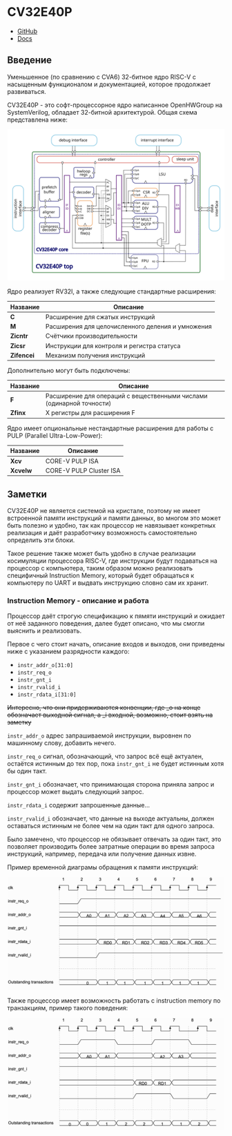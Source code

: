 # CV32E40P

- [GitHub](https://github.com/openhwgroup/cv32e40p)
- [Docs](https://docs.openhwgroup.org/projects/cv32e40p-user-manual/en/latest/)


## Введение

Уменьшенное (по сравнению с CVA6) 32-битное ядро RISC-V с насыщенным
функционалом и документацией, которое продолжает развиваться.

CV32E40P - это софт-процессорное ядро написанное OpenHWGroup на SystemVerilog,
обладает 32-битной архитектурой. Общая схема представлена ниже:

![CV32E40P Block Diagram](./CV32E40P_Block_Diagram.png "Блок-схема CV32E40P")

Ядро реализует RV32I, а также следующие стандартные расширения:

| Название     | Описание                                          |
| ------------ | ------------------------------------------------- |
| **C**        | Расширение для сжатых инструкций                  |
| **M**        | Расширения для целочисленного деления и умножения |
| **Zicntr**   | Счётчики производительности                       |
| **Zicsr**    | Инструкции для контроля и регистра статуса        |
| **Zifencei** | Механизм получения инструкций                     |

Дополнительно могут быть подключены:

| Название  | Описание                                                             |
| --------- | -------------------------------------------------------------------- |
| **F**     | Расширение для операций с вещественными числами (одинарной точности) |
| **Zfinx** | X регистры для расширения F                                          |

Ядро имеет опциональные нестандартные расширения для работы с PULP (Parallel
Ultra-Low-Power):

| Название   | Описание                |
| ---------- | ----------------------- |
| **Xcv**    | CORE-V PULP ISA         |
| **Xcvelw** | CORE-V PULP Cluster ISA |


## Заметки

CV32E40P не является системой на кристале, поэтому не имеет встроенной памяти инструкций и памяти данных, во многом это может быть полезно и удобно, так как процессор не навязывает конкретных реализация и даёт разработчику возможность самостоятельно определить эти блоки.

Такое решение также может быть удобно в случае реализации косимуляции процессора RISC-V, где инструкции будут подаваться на процессор с компьютера, таким образом можно реализовать специфичный Instruction Memory, который будет обращаться к компьютеру по UART и выдвать инструкцию словно сам их хранит.


### Instruction Memory - описание и работа

Процессор даёт строгую спецификацию к пямяти инструкций и ожидает от неё заданного поведения, далее будет описано, что мы смогли выяснить и реализовать.

Первое с чего стоит начать, описание входов и выходов, они приведены ниже с указанием разрядности каждого:

- `instr_addr_o[31:0]`
- `instr_req_o`
- `instr_gnt_i`
- `instr_rvalid_i`
- `instr_rdata_i[31:0]`

~~Интересно, что они придерживаются конвенции, где _o на конце обозначает выходной сигнал, а _i входной, возможно, стоит взять на заметку~~

`instr_addr_o` адрес запрашиваемой инструкции, выровнен по машинному слову, добавить нечего.

`instr_req_o` сигнал, обозначающий, что запрос всё ещё актуален, остаётся истинным до тех пор, пока `instr_gnt_i` не будет истинным хотя бы один такт.

`instr_gnt_i` обозначает, что принимающая сторона приняла запрос и процессор может выдать следующий запрос.

`instr_rdata_i` содержит запрошенные данные...

`instr_rvalid_i` обозначает, что данные на выходе актуальны, должен оставаться истинным не более чем на один такт для одного запроса.

Было замечено, что процессор не обязывает отвечать за один такт, это позволяет производить более затратные операции во время запроса инструкций, например, передача или получение данных извне.

Пример временной диаграмы обращения к памяти инструкций:

![Instruction Memory Waveform](./instr_mem_wave.png)

Также процессор имеет возможность работать с instruction memory по транзакциям, пример такого поведения:

![Instruction Memory Transaction](./instr_mem_transaction.png)

